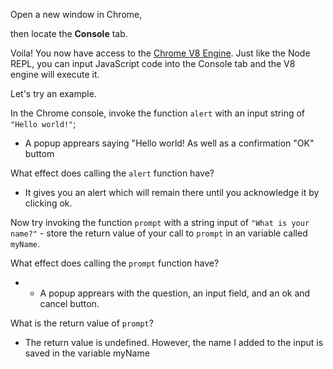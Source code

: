 Open a new window in Chrome,

then locate the **Console** tab.

Voila! You now have access to the [Chrome V8 Engine](https://www.cloudflare.com/en-gb/learning/serverless/glossary/what-is-chrome-v8/).
Just like the Node REPL, you can input JavaScript code into the Console tab and the V8 engine will execute it.

Let's try an example.

In the Chrome console,
invoke the function `alert` with an input string of `"Hello world!"`;
* A popup apprears saying "Hello world! As well as a confirmation "OK" buttom

What effect does calling the `alert` function have?
* It gives you an alert which will remain there until you acknowledge it by clicking ok.


Now try invoking the function `prompt` with a string input of `"What is your name?"` - store the return value of your call to `prompt` in an variable called `myName`.

What effect does calling the `prompt` function have?
* * A popup apprears with the question, an input field, and an ok and cancel button.

What is the return value of `prompt`?
* The return value is undefined. However, the name I added to the input is saved in the variable myName
